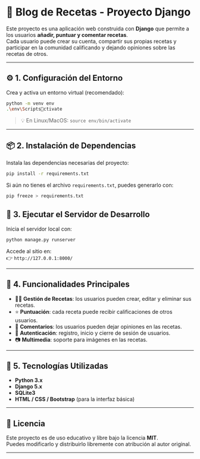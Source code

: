 # 🥗 Blog de Recetas - Proyecto Django

Este proyecto es una aplicación web construida con **Django** que permite a los usuarios **añadir, puntuar y comentar recetas**.  
Cada usuario puede crear su cuenta, compartir sus propias recetas y participar en la comunidad calificando y dejando opiniones sobre las recetas de otros.

---

## ⚙️ 1. Configuración del Entorno

Crea y activa un entorno virtual (recomendado):

```bash
python -m venv env
.\env\Scriptsctivate
```

> 💡 En Linux/MacOS: `source env/bin/activate`

---

## 📦 2. Instalación de Dependencias

Instala las dependencias necesarias del proyecto:

```bash
pip install -r requirements.txt
```

Si aún no tienes el archivo `requirements.txt`, puedes generarlo con:

```bash
pip freeze > requirements.txt
```

## 🚀 3. Ejecutar el Servidor de Desarrollo

Inicia el servidor local con:

```bash
python manage.py runserver
```

Accede al sitio en:  
👉 `http://127.0.0.1:8000/`  

---

## 🧩 4. Funcionalidades Principales

- 👨‍🍳 **Gestión de Recetas**: los usuarios pueden crear, editar y eliminar sus recetas.  
- ⭐ **Puntuación**: cada receta puede recibir calificaciones de otros usuarios.  
- 💬 **Comentarios**: los usuarios pueden dejar opiniones en las recetas.  
- 🔐 **Autenticación**: registro, inicio y cierre de sesión de usuarios.  
- 📷 **Multimedia**: soporte para imágenes en las recetas.  

---

## 🧰 5. Tecnologías Utilizadas

- **Python 3.x**
- **Django 5.x**
- **SQLite3**
- **HTML / CSS / Bootstrap** (para la interfaz básica)

---

## 📄 Licencia

Este proyecto es de uso educativo y libre bajo la licencia **MIT**.  
Puedes modificarlo y distribuirlo libremente con atribución al autor original.

---